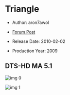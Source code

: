 # Triangle

* Author: aron7awol

* [Forum Post](https://www.avsforum.com/threads/bass-eq-for-filtered-movies.2995212/post-56848020)

* Release Date: 2010-02-02
* Production Year: 2009

## DTS-HD MA 5.1

![img 0](https://i.imgur.com/8xWjfQl.jpg)

![img 1](https://i.imgur.com/omHRffc.jpg)

